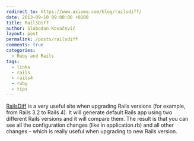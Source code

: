 ```yaml
---
redirect_to: https://www.axiomq.com/blog/railsdiff/
date: 2013-09-10 09:00:00 +0100
title: RailsDiff
author: Slobodan Kovačević
layout: post
permalink: /posts/railsdiff
comments: true
categories:
  - Ruby and Rails
tags:
  - links
  - rails
  - rails4
  - ruby
  - tips
---
```

<a title="RailsDiff - compare Rails default app" href="http://railsdiff.org/" target="_blank">RailsDiff</a>
is a very useful site when upgrading Rails versions (for example, from Rails 3.2 to Rails 4). It will generate default Rails app using two different Rails versions and it will compare them. The result is that you can see all the configuration changes (like in application.rb) and all other changes &#8211; which is really useful when upgrading to new Rails version.

